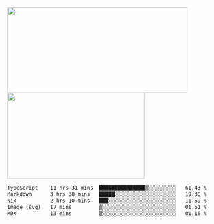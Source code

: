 <a href="https://github.com/anuraghazra/github-readme-stats">
  <img height=200 width=420 align="center" src="https://github-readme-stats.vercel.app/api?username=airRnot1106&hide_title=true&show_icons=true&rank_icon=github" />
</a>
<a href="https://github.com/anuraghazra/convoychat">
  <img height=200 width=320 align="center" src="https://github-readme-stats.vercel.app/api/top-langs/?username=airRnot1106&hide_title=true&layout=compact&hide=html,css" />
</a>

<!--START_SECTION:waka-->

```txt
TypeScript    11 hrs 31 mins  ███████████████▒░░░░░░░░░   61.43 %
Markdown      3 hrs 38 mins   █████░░░░░░░░░░░░░░░░░░░░   19.38 %
Nix           2 hrs 10 mins   ███░░░░░░░░░░░░░░░░░░░░░░   11.59 %
Image (svg)   17 mins         ▒░░░░░░░░░░░░░░░░░░░░░░░░   01.51 %
MDX           13 mins         ▒░░░░░░░░░░░░░░░░░░░░░░░░   01.16 %
```

<!--END_SECTION:waka-->
